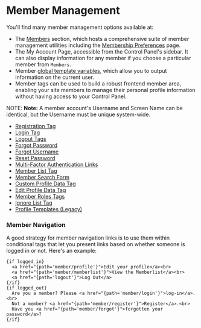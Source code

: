 <!--
    This source file is part of the open source project
    ExpressionEngine User Guide (https://github.com/ExpressionEngine/ExpressionEngine-User-Guide)

    @link      https://expressionengine.com/
    @copyright Copyright (c) 2003-2020, Packet Tide, LLC (https://packettide.com)
    @license   https://expressionengine.com/license Licensed under Apache License, Version 2.0
-->

# Member Management

You'll find many member management options available at:

- The [Members](control-panel/member-manager.md) section, which hosts a comprehensive suite of member management utilities including the [Membership Preferences](control-panel/settings/members.md) page.
- The My Account Page, accessible from the Control Panel's sidebar. It can also display information for any member if you choose a particular member from `Members`.
- Member [global template variables](templates/globals/single-variables.md#member-variables), which allow you to output information on the current user.
- Member tags can be used to build a robust frontend member  area, enabling your site members to manage their personal profile information without having access to your Control Panel.


NOTE: **Note:** A member account's Username and Screen Name can be identical, but the Username must be unique system-wide.

- [Registration Tag](member/registration.md)
- [Login Tag](member/login.md)
- [Logout Tags](member/logout.md)
- [Forgot Password](member/forgot-password.md)
- [Forgot Username](member/forgot-username.md)
- [Reset Password](member/reset-password.md)
- [Multi-Factor Authentication Links](member/mfa.md)
- [Member List Tag](member/memberlist.md)
- [Member Search Form](member/search.md)
- [Custom Profile Data Tag](member/custom-profile-data.md)
- [Edit Profile Data Tag](member/edit-profile.md)
- [Member Roles Tags](member/member-roles-tags.md)
- [Ignore List Tag](member/ignore-list.md)
- [Profile Templates (Legacy)](member/profile-templates.md)


### Member Navigation

A good strategy for member navigation links is to use them within conditional tags that let you present links based on whether someone is logged in or not. Here's an example:

    {if logged_in}
      <a href="{path='member/profile'}">Edit your profile</a><br>
      <a href="{path='member/memberlist'}">View the Memberlist</a><br>
      <a href="{path='logout'}">Log Out</a>
    {/if}
    {if logged_out}
      Are you a member? Please <a href="{path='member/login'}">log-in</a>.<br>
      Not a member? <a href="{path='member/register'}">Register</a>.<br>
      Have you <a href="{path='member/forgot'}">forgotten your password</a>?
    {/if}
